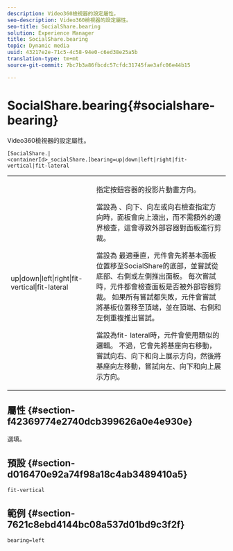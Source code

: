 ```yaml
---
description: Video360檢視器的設定屬性。
seo-description: Video360檢視器的設定屬性。
seo-title: SocialShare.bearing
solution: Experience Manager
title: SocialShare.bearing
topic: Dynamic media
uuid: 43217e2e-71c5-4c58-94e0-c6ed38e25a5b
translation-type: tm+mt
source-git-commit: 7bc7b3a86fbcdc57cfdc31745fae3afc06e44b15

---
```



# SocialShare.bearing{#socialshare-bearing}

Video360檢視器的設定屬性。

`[SocialShare.|<containerId>_socialShare.]bearing=up|down|left|right|fit-vertical|fit-lateral`

<table id="table_C616483932C2482CA9794DDD7313FD7C"> 
 <tbody> 
  <tr> 
   <td colname="col1"> <p> <span class="codeph"> up|down|left|right|fit-vertical|fit-lateral</span> </p> </td> 
   <td colname="col2"> <p> 指定按鈕容器的投影片動畫方向。 </p> <p> 當設為 <span class="codeph"> 、向下、向左或向</span><span class="codeph"></span><span class="codeph"></span><span class="codeph"></span>右檢查指定方向時，面板會向上滾出，而不需額外的邊界檢查，這會導致外部容器對面板進行剪裁。 </p> <p>當設為 <span class="codeph"> 最適垂直</span>，元件會先將基本面板位置移至SocialShare的底部，並嘗試從底部、右側或左側推出面板。 每次嘗試時，元件都會檢查面板是否被外部容器剪裁。 如果所有嘗試都失敗，元件會嘗試將基板位置移至頂端，並在頂端、右側和左側重複推出嘗試。 </p> <p>當設為fit- <span class="codeph"> lateral時</span>，元件會使用類似的邏輯。 不過，它會先將基座向右移動，嘗試向右、向下和向上展示方向，然後將基座向左移動，嘗試向左、向下和向上展示方向。 </p> </td> 
  </tr> 
 </tbody> 
</table>

## 屬性 {#section-f42369774e2740dcb399626a0e4e930e}

選填。

## 預設 {#section-d016470e92a74f98a18c4ab3489410a5}

`fit-vertical`

## 範例 {#section-7621c8ebd4144bc08a537d01bd9c3f2f}

```
bearing=left
```

